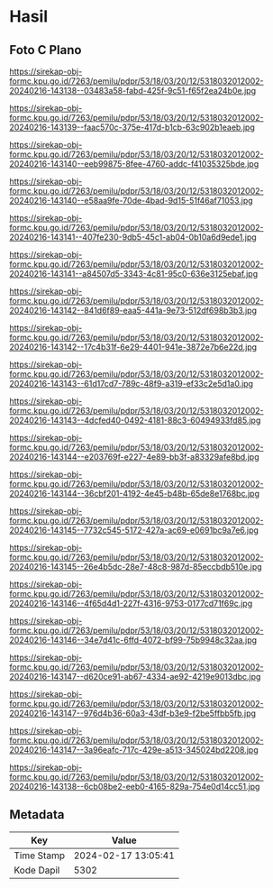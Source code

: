 # Hasil

## Foto C Plano

https://sirekap-obj-formc.kpu.go.id/7263/pemilu/pdpr/53/18/03/20/12/5318032012002-20240216-143138--03483a58-fabd-425f-9c51-f65f2ea24b0e.jpg

https://sirekap-obj-formc.kpu.go.id/7263/pemilu/pdpr/53/18/03/20/12/5318032012002-20240216-143139--faac570c-375e-417d-b1cb-63c902b1eaeb.jpg

https://sirekap-obj-formc.kpu.go.id/7263/pemilu/pdpr/53/18/03/20/12/5318032012002-20240216-143140--eeb99875-8fee-4760-addc-f41035325bde.jpg

https://sirekap-obj-formc.kpu.go.id/7263/pemilu/pdpr/53/18/03/20/12/5318032012002-20240216-143140--e58aa9fe-70de-4bad-9d15-51f46af71053.jpg

https://sirekap-obj-formc.kpu.go.id/7263/pemilu/pdpr/53/18/03/20/12/5318032012002-20240216-143141--407fe230-9db5-45c1-ab04-0b10a6d9ede1.jpg

https://sirekap-obj-formc.kpu.go.id/7263/pemilu/pdpr/53/18/03/20/12/5318032012002-20240216-143141--a84507d5-3343-4c81-95c0-636e3125ebaf.jpg

https://sirekap-obj-formc.kpu.go.id/7263/pemilu/pdpr/53/18/03/20/12/5318032012002-20240216-143142--841d6f89-eaa5-441a-9e73-512df698b3b3.jpg

https://sirekap-obj-formc.kpu.go.id/7263/pemilu/pdpr/53/18/03/20/12/5318032012002-20240216-143142--17c4b31f-6e29-4401-941e-3872e7b6e22d.jpg

https://sirekap-obj-formc.kpu.go.id/7263/pemilu/pdpr/53/18/03/20/12/5318032012002-20240216-143143--61d17cd7-789c-48f9-a319-ef33c2e5d1a0.jpg

https://sirekap-obj-formc.kpu.go.id/7263/pemilu/pdpr/53/18/03/20/12/5318032012002-20240216-143143--4dcfed40-0492-4181-88c3-60494933fd85.jpg

https://sirekap-obj-formc.kpu.go.id/7263/pemilu/pdpr/53/18/03/20/12/5318032012002-20240216-143144--e203769f-e227-4e89-bb3f-a83329afe8bd.jpg

https://sirekap-obj-formc.kpu.go.id/7263/pemilu/pdpr/53/18/03/20/12/5318032012002-20240216-143144--36cbf201-4192-4e45-b48b-65de8e1768bc.jpg

https://sirekap-obj-formc.kpu.go.id/7263/pemilu/pdpr/53/18/03/20/12/5318032012002-20240216-143145--7732c545-5172-427a-ac69-e0691bc9a7e6.jpg

https://sirekap-obj-formc.kpu.go.id/7263/pemilu/pdpr/53/18/03/20/12/5318032012002-20240216-143145--26e4b5dc-28e7-48c8-987d-85eccbdb510e.jpg

https://sirekap-obj-formc.kpu.go.id/7263/pemilu/pdpr/53/18/03/20/12/5318032012002-20240216-143146--4f65d4d1-227f-4316-9753-0177cd71f69c.jpg

https://sirekap-obj-formc.kpu.go.id/7263/pemilu/pdpr/53/18/03/20/12/5318032012002-20240216-143146--34e7d41c-6ffd-4072-bf99-75b9948c32aa.jpg

https://sirekap-obj-formc.kpu.go.id/7263/pemilu/pdpr/53/18/03/20/12/5318032012002-20240216-143147--d620ce91-ab67-4334-ae92-4219e9013dbc.jpg

https://sirekap-obj-formc.kpu.go.id/7263/pemilu/pdpr/53/18/03/20/12/5318032012002-20240216-143147--976d4b36-60a3-43df-b3e9-f2be5ffbb5fb.jpg

https://sirekap-obj-formc.kpu.go.id/7263/pemilu/pdpr/53/18/03/20/12/5318032012002-20240216-143147--3a96eafc-717c-429e-a513-345024bd2208.jpg

https://sirekap-obj-formc.kpu.go.id/7263/pemilu/pdpr/53/18/03/20/12/5318032012002-20240216-143138--6cb08be2-eeb0-4165-829a-754e0d14cc51.jpg


## Metadata

| Key        | Value               |
| ---------- | ------------------- |
| Time Stamp | 2024-02-17 13:05:41 |
| Kode Dapil | 5302                |



